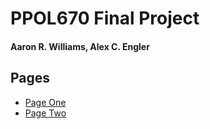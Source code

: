 # PPOL670 Final Project

#### Aaron R. Williams, Alex C. Engler

## Pages

* [Page One](https://awunderground.github.io/github-pages/page-one)
* [Page Two](https://awunderground.github.io/github-pages/page-two)